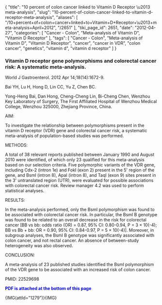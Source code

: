 {
    "title": "10 percent of colon cancer linked to Vitamin D Receptor \u2013 meta-analysis",
    "slug": "10-percent-of-colon-cancer-linked-to-vitamin-d-receptor-meta-analysis",
    "aliases": [
        "/10+percent+of+colon+cancer+linked+to+Vitamin+D+Receptor+\u2013+meta-analysis+April+2012",
        "/2651"
    ],
    "tiki_page_id": 2651,
    "date": "2012-04-27",
    "categories": [
        "Cancer - Colon",
        "Meta-analysis of Vitamin D",
        "Vitamin D Receptor"
    ],
    "tags": [
        "Cancer - Colon",
        "Meta-analysis of Vitamin D",
        "Vitamin D Receptor",
        "cancer",
        "cancer in VDR",
        "colon cancer",
        "genetics",
        "vitamin d",
        "vitamin d receptor"
    ]
}


### Vitamin D receptor gene polymorphisms and colorectal cancer risk: A systematic meta-analysis.

World J Gastroenterol. 2012 Apr 14;18(14):1672-9.

Bai YH, Lu H, Hong D, Lin CC, Yu Z, Chen BC.

Yong-Heng Bai, Dan Hong, Cheng-Cheng Lin, Bi-Cheng Chen, Wenzhou Key Laboratory of Surgery, The First Affiliated Hospital of Wenzhou Medical College, Wenzhou 325000, Zhejiang Province, China.

AIM:

To investigate the relationship between polymorphisms present in the vitamin D receptor (VDR) gene and colorectal cancer risk, a systematic meta-analysis of population-based studies was performed.

METHODS:

A total of 38 relevant reports published between January 1990 and August 2010 were identified, of which only 23 qualified for this meta-analysis based on our selection criteria. Five polymorphic variants of the VDR gene, including Cdx-2 (intron 1e) and FokI (exon 2) present in the 5' region of the gene, and BsmI (intron 8), ApaI (intron 8), and TaqI (exon 9) sites present in the 3' untranslated region (UTR), were evaluated for possible associations with colorectal cancer risk. Review manager 4.2 was used to perform statistical analyses.

RESULTS:

In the meta-analysis performed, only the BsmI polymorphism was found to be associated with colorectal cancer risk. In particular, the BsmI B genotype was found to be related to an overall decrease in the risk for colorectal cancer <span>[BB vs bb: odds ratio (OR) = 0.87, 95% CI: 0.80-0.94, P = 3 × 10(-4); BB vs Bb + bb: OR = 0.90, 95% CI: 0.84-0.97, P = 5 × 10(-4)]</span>. Moreover, in subgroup analyses, the BsmI B genotype was significantly associated with colon cancer, and not rectal cancer. An absence of between-study heterogeneity was also observed.

CONCLUSION:

A meta-analysis of 23 published studies identified the BsmI polymorphism of the VDR gene to be associated with an increased risk of colon cancer.

PMID: 22529698

 **<span style="color:#00F;">PDF is attached at the bottom of this page</span>**  

{IMG(attId="1279")}{IMG}